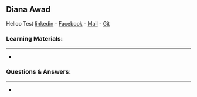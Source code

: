 ## Diana Awad
Helloo Test 
[linkedin]() - [Facebook]() - [Mail]() - [Git]()
### Learning Materials:
---
-   
### Questions & Answers:
---
- 
